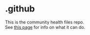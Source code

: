 # .github
This is the community health files repo.<br/>
See [this page](https://docs.github.com/en/communities/setting-up-your-project-for-healthy-contributions/creating-a-default-community-health-file#supported-file-types) for info on what it can do.
